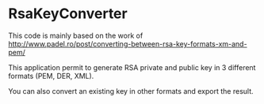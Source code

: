 RsaKeyConverter
===============

This code is mainly based on the work of http://www.padel.ro/post/converting-between-rsa-key-formats-xm-and-pem/

This application permit to generate RSA private and public key in 3 different formats (PEM, DER, XML).

You can also convert an existing key in other formats and export the result.
